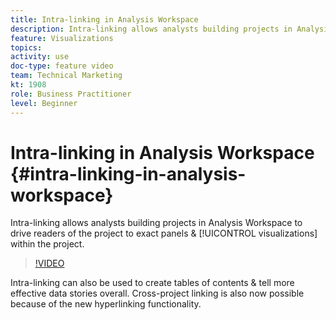 ```yaml
---
title: Intra-linking in Analysis Workspace
description: Intra-linking allows analysts building projects in Analysis Workspace to drive readers of the project to exact panels and visualizations within the project.
feature: Visualizations
topics: 
activity: use
doc-type: feature video
team: Technical Marketing
kt: 1908
role: Business Practitioner
level: Beginner
---
```


# Intra-linking in Analysis Workspace {#intra-linking-in-analysis-workspace}

Intra-linking allows analysts building projects in Analysis Workspace to drive readers of the project to exact panels & [!UICONTROL visualizations] within the project.

>[!VIDEO](https://video.tv.adobe.com/v/23724/?quality=12)

Intra-linking can also be used to create tables of contents & tell more effective data stories overall. Cross-project linking is also now possible because of the new hyperlinking functionality.
